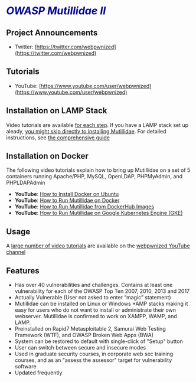 # <span style="color:darkblue">*OWASP Mutillidae II*</span>

## Project Announcements

* Twitter: [https://twitter.com/webpwnized](https://twitter.com/webpwnized)

## Tutorials

* YouTube: [https://www.youtube.com/user/webpwnized](https://www.youtube.com/user/webpwnized)

## Installation on LAMP Stack

Video tutorials are available [for each step](README-INSTALLATION.md). If you have a LAMP stack set up
aleady, [you might skip directly to installing Mutillidae](https://www.youtube.com/watch?v=TcgeRab7ayM). For detailed instructions, see [the comprehensive guide](https://www.youtube.com/playlist?list=PLZOToVAK85MqxEyrjINe-LwDMhxJJKzmm)

## Installation on Docker

The following video tutorials explain how to bring up Mutillidae on a set of 5 containers running Apache/PHP, MySQL, OpenLDAP, PHPMyAdmin, and PHPLDAPAdmin
* **YouTube**: [How to Install Docker on Ubuntu](https://www.youtube.com/watch?v=Y_2JVREtDFk)
* **YouTube**: [How to Run Mutillidae on Docker](https://www.youtube.com/watch?v=9RH4l8ff-yg)
* **YouTube**: [How to Run Mutillidae from DockerHub Images](https://www.youtube.com/watch?v=c1nOSp3nagw)
* **YouTube**: [How to Run Mutillidae on Google Kubernetes Engine (GKE)](https://www.youtube.com/watch?v=)

## Usage

A [large number of video tutorials](https://www.youtube.com/playlist?list=PLZOToVAK85MrsyNmNp0yyUTBXqKRTh623) are available on the [webpwnized YouTube channel](https://www.youtube.com/user/webpwnized)

## Features

* Has over 40 vulnerabilities and challenges. Contains at least one vulnerability for each of the OWASP Top Ten 2007, 2010, 2013 and 2017
* Actually Vulnerable (User not asked to enter “magic” statement)
* Mutillidae can be installed on Linux or Windows *AMP stacks making it easy for users who do not want to install or administrate their own webserver. Mutillidae is confirmed to work on XAMPP, WAMP, and LAMP.
* Preinstalled on Rapid7 Metasploitable 2, Samurai Web Testing Framework (WTF), and OWASP Broken Web Apps (BWA)
* System can be restored to default with single-click of "Setup" button
* User can switch between secure and insecure modes
* Used in graduate security courses, in corporate web sec training courses, and as an "assess the assessor" target for vulnerability software
* Updated frequently
